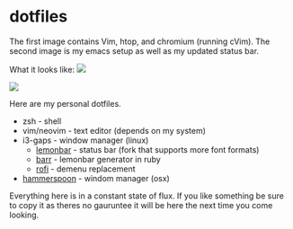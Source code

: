 # dotfiles

The first image contains Vim, htop, and chromium (running cVim). The second image is my emacs setup as well as my updated status bar.

What it looks like:
<a href=http://i.imgur.com/rXwJIf1.jpg>
    <img src=http://i.imgur.com/rXwJIf1.jpg>
</a>

<a href=http://i.imgur.com/KNNikNl.jpg>
    <img src=http://i.imgur.com/KNNikNl.jpg>
</a>

Here are my personal dotfiles.
  * zsh - shell
  * vim/neovim - text editor (depends on my system)
  * i3-gaps - window manager (linux)
    + [lemonbar](https://github.com/krypt-n/bar) - status bar (fork that supports more font formats)
    + [barr](https://github.com/OkayDave/barr) - lemonbar generator in ruby
    + [rofi](https://github.com/DaveDavenport/rofi) - demenu replacement
  * [hammerspoon](https://github.com/hammerspoon/hammerspoon) - windom manager (osx)

Everything here is in a constant state of flux. If you like something be sure to copy it as theres no gauruntee it will be here the next time you come looking.
